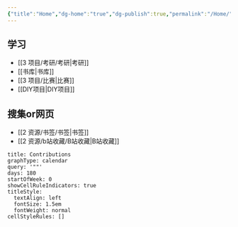 ```yaml
---
{"title":"Home","dg-home":"true","dg-publish":true,"permalink":"/Home/","tags":["gardenEntry"],"dgPassFrontmatter":true,"noteIcon":"","created":"2023-11-07T00:27:44.500+08:00","updated":"2023-12-29T05:21:24.000+08:00"}
---
```


## 学习

- [[3 项目/考研/考研\|考研]]
- [[书库\|书库]]
- [[3 项目/比赛\|比赛]]
- [[DIY项目\|DIY项目]]
## 搜集or网页

- [[2 资源/书签/书签\|书签]]
- [[2 资源/b站收藏/B站收藏\|B站收藏]]


```contributionGraph
title: Contributions
graphType: calendar
query: '""'
days: 180
startOfWeek: 0
showCellRuleIndicators: true
titleStyle:
  textAlign: left
  fontSize: 1.5em
  fontWeight: normal
cellStyleRules: []

```






